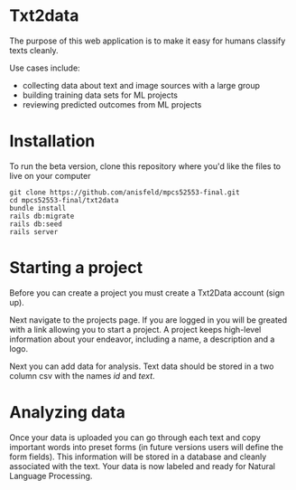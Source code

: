 # Txt2data

The purpose of this web application is to make it easy for humans classify texts cleanly.

Use cases include:
- collecting data about text and image sources with a large group
- building training data sets for ML projects
- reviewing predicted outcomes from ML projects

# Installation
To run the beta version, clone this repository where you'd like the files to live on your computer
```
git clone https://github.com/anisfeld/mpcs52553-final.git
cd mpcs52553-final/txt2data
bundle install
rails db:migrate
rails db:seed
rails server
```

# Starting a project
Before you can create a project you must create a Txt2Data account (sign up).

Next navigate to the projects page. If you are logged in you will be greated with a link allowing you to start a project.
A project keeps high-level information about your endeavor, including a name, a description and a logo.

Next you can add data for analysis.
Text data should be stored in a two column csv with the names *id* and *text*.

# Analyzing data
Once your data is uploaded you can go through each text and copy important words into preset forms (in future versions users will define the form fields). This information will be stored in a database and cleanly associated with the text. Your data is now labeled and ready for Natural Language Processing.





